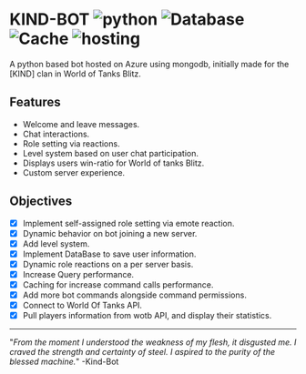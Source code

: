 # KIND-BOT ![python](https://img.shields.io/badge/-python-green) ![Database](https://img.shields.io/badge/-MongoDB-blue) ![Cache](https://img.shields.io/badge/Cache-Redis-red) ![hosting](https://img.shields.io/badge/hosted-Azure-blue)
A python based bot hosted on Azure using mongodb, initially made for the [KIND] clan in World of Tanks Blitz.

Features
--------
- Welcome and leave messages.
- Chat interactions.
- Role setting via reactions.
- Level system based on user chat participation.
- Displays users win-ratio for World of tanks Blitz.
- Custom server experience.

Objectives
----
- [x] Implement self-assigned role setting via emote reaction.
- [x] Dynamic behavior on bot joining a new server.
- [x] Add level system.
- [x] Implement DataBase to save user information.
- [x] Dynamic role reactions on a per server basis.
- [x] Increase Query performance.
- [x] Caching for increase command calls performance.
- [x] Add more bot commands alongside command permissions.
- [x] Connect to World Of Tanks API.
- [x] Pull players information from wotb API, and display their statistics.
----

"*From the moment I understood the weakness of my flesh, it disgusted me.
I craved the strength and certainty of steel.
I aspired to the purity of the blessed machine.*"
 -Kind-Bot
